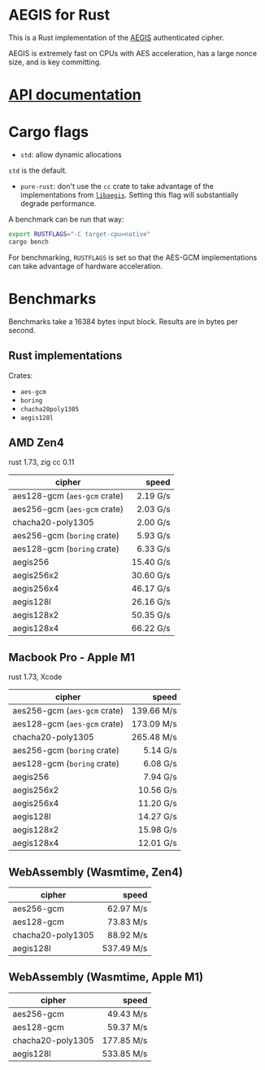 # AEGIS for Rust

This is a Rust implementation of the
[AEGIS](https://datatracker.ietf.org/doc/draft-irtf-cfrg-aegis-aead/)
authenticated cipher.

AEGIS is extremely fast on CPUs with AES acceleration, has a large nonce size,
and is key committing.

# [API documentation](https://docs.rs/aegis)

# Cargo flags

- `std`: allow dynamic allocations

`std` is the default.

- `pure-rust`: don't use the `cc` crate to take advantage of the implementations from [`libaegis`](https://github.com/jedisct1/libaegis). Setting this flag will substantially degrade performance.

A benchmark can be run that way:

```sh
export RUSTFLAGS="-C target-cpu=native"
cargo bench
```

For benchmarking, `RUSTFLAGS` is set so that the AES-GCM implementations can take advantage of hardware acceleration.

# Benchmarks

Benchmarks take a 16384 bytes input block. Results are in bytes per second.

## Rust implementations

Crates:

- `aes-gcm`
- `boring`
- `chacha20poly1305`
- `aegis128l`

## AMD Zen4

rust 1.73, zig cc 0.11

| cipher                       |     speed |
| ---------------------------- | --------: |
| aes128-gcm (`aes-gcm` crate) |  2.19 G/s |
| aes256-gcm (`aes-gcm` crate) |  2.03 G/s |
| chacha20-poly1305            |  2.00 G/s |
| aes256-gcm (`boring` crate)  |  5.93 G/s |
| aes128-gcm (`boring` crate)  |  6.33 G/s |
| aegis256                     | 15.40 G/s |
| aegis256x2                   | 30.60 G/s |
| aegis256x4                   | 46.17 G/s |
| aegis128l                    | 26.16 G/s |
| aegis128x2                   | 50.35 G/s |
| aegis128x4                   | 66.22 G/s |

## Macbook Pro - Apple M1

rust 1.73, Xcode

| cipher                       |      speed |
| ---------------------------- | ---------: |
| aes256-gcm (`aes-gcm` crate) | 139.66 M/s |
| aes128-gcm (`aes-gcm` crate) | 173.09 M/s |
| chacha20-poly1305            | 265.48 M/s |
| aes256-gcm (`boring` crate)  |   5.14 G/s |
| aes128-gcm (`boring` crate)  |   6.08 G/s |
| aegis256                     |   7.94 G/s |
| aegis256x2                   |  10.56 G/s |
| aegis256x4                   |  11.20 G/s |
| aegis128l                    |  14.27 G/s |
| aegis128x2                   |  15.98 G/s |
| aegis128x4                   |  12.01 G/s |

## WebAssembly (Wasmtime, Zen4)

| cipher            |      speed |
| ----------------- | ---------: |
| aes256-gcm        |  62.97 M/s |
| aes128-gcm        |  73.83 M/s |
| chacha20-poly1305 |  88.92 M/s |
| aegis128l         | 537.49 M/s |

## WebAssembly (Wasmtime, Apple M1)

| cipher            |      speed |
| ----------------- | ---------: |
| aes256-gcm        |  49.43 M/s |
| aes128-gcm        |  59.37 M/s |
| chacha20-poly1305 | 177.85 M/s |
| aegis128l         | 533.85 M/s |
